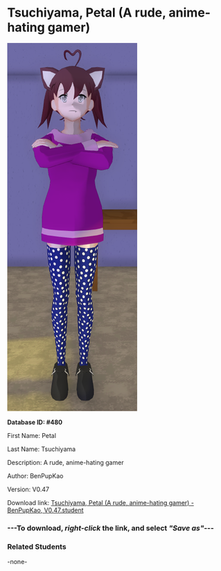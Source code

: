 # Tsuchiyama, Petal (A rude, anime-hating gamer)

<img src="Files/Tsuchiyama, Petal (A rude, anime-hating gamer).png" title="Tsuchiyama, Petal (A rude, anime-hating gamer) - BenPupKao, V0.47">

**Database ID: #480**

First Name: Petal

Last Name: Tsuchiyama

Description: A rude, anime-hating gamer

Author: BenPupKao

Version: V0.47

Download link: <a href="https://raw.githubusercontent.com/Arbiter1223/Daigaku-Gurashi-Custom-Students/master/Students/Files/Tsuchiyama%2C%20Petal%20(A%20rude%2C%20anime-hating%20gamer)%20-%20BenPupKao%2C%20V0.47.student">Tsuchiyama, Petal (A rude, anime-hating gamer) - BenPupKao, V0.47.student</a>

### ---**To download, _right-click_ the link, and select _"Save as"_**---

### Related Students

-none-

